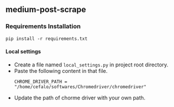 ## medium-post-scrape

### Requirements Installation
```
pip install -r requirements.txt
```

#### Local settings
- Create a file named `local_settings.py` in project root directory.
- Paste the following content in that file.
    ```
    CHROME_DRIVER_PATH = "/home/cefalo/softwares/Chromedriver/chromedriver"
    ```
- Update the path of chorme driver with your own path.
